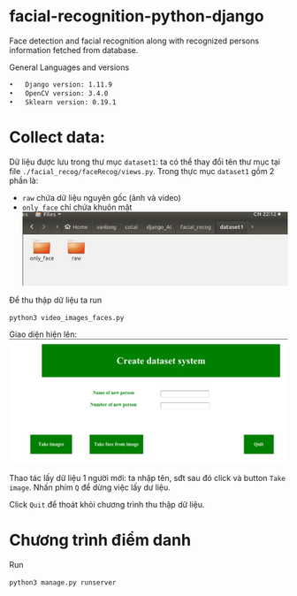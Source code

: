 # facial-recognition-python-django
Face detection and facial recognition along with recognized persons information fetched from database.

General Languages and versions

    •	Django version: 1.11.9
    •	OpenCV version: 3.4.0
    •	Sklearn version: 0.19.1


# Collect data:

Dữ liệu được lưu trong thư mục `dataset1`: ta có thể thay đổi tên thư mục tại file `./facial_recog/faceRecog/views.py`.
Trong thực mục `dataset1` gồm 2 phần là:
- `raw` chứa dữ liệu nguyên gốc (ảnh và video)
- `only_face` chỉ chứa khuôn mặt
![](./image/inside_dataset.png)



Để thu thập dữ liệu ta run 

`python3 video_images_faces.py`

Giao diện hiện lên:
![](./image/collect_data_interface.png)

Thao tác lấy dữ liệu 1 người mới: ta nhập tên, sđt sau đó click và button `Take image`. Nhấn phím `Q` để dừng việc lấy dư liệu.

Click `Quit` để thoát khỏi chương trình thu thập dữ liệu.

# Chương trình điểm danh

Run 

`python3 manage.py runserver`
